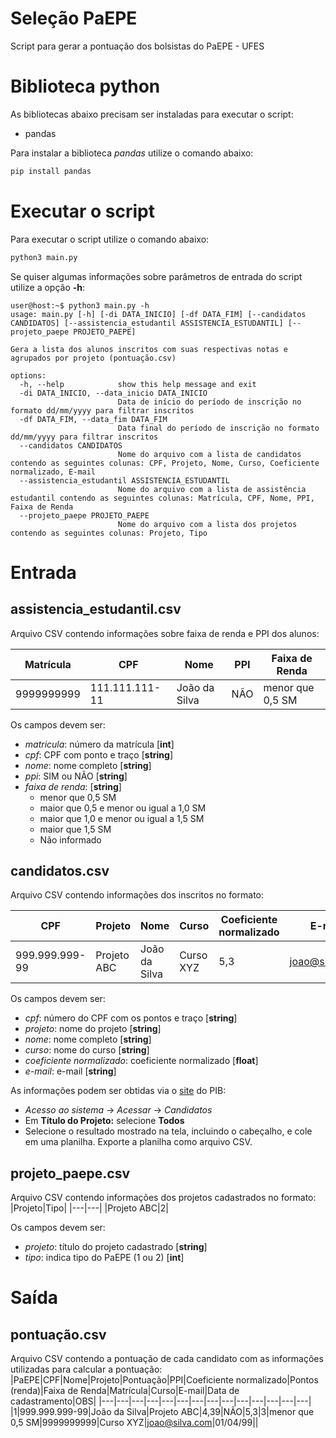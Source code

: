 # Seleção PaEPE
Script para gerar a pontuação dos bolsistas do PaEPE - UFES

# Biblioteca python
As bibliotecas abaixo precisam ser instaladas para executar o script:
* pandas

Para instalar a biblioteca *pandas* utilize o comando abaixo:
```bash
pip install pandas
```

# Executar o script
Para executar o script utilize o comando abaixo:
```bash
python3 main.py
```
Se quiser algumas informações sobre parâmetros de entrada do script utilize a opção **-h**:
```console
user@host:~$ python3 main.py -h
usage: main.py [-h] [-di DATA_INICIO] [-df DATA_FIM] [--candidatos CANDIDATOS] [--assistencia_estudantil ASSISTENCIA_ESTUDANTIL] [--projeto_paepe PROJETO_PAEPE]

Gera a lista dos alunos inscritos com suas respectivas notas e agrupados por projeto (pontuação.csv)

options:
  -h, --help            show this help message and exit
  -di DATA_INICIO, --data_inicio DATA_INICIO
                        Data de início do período de inscrição no formato dd/mm/yyyy para filtrar inscritos
  -df DATA_FIM, --data_fim DATA_FIM
                        Data final do período de inscrição no formato dd/mm/yyyy para filtrar inscritos
  --candidatos CANDIDATOS
                        Nome do arquivo com a lista de candidatos contendo as seguintes colunas: CPF, Projeto, Nome, Curso, Coeficiente normalizado, E-mail
  --assistencia_estudantil ASSISTENCIA_ESTUDANTIL
                        Nome do arquivo com a lista de assistência estudantil contendo as seguintes colunas: Matrícula, CPF, Nome, PPI, Faixa de Renda
  --projeto_paepe PROJETO_PAEPE
                        Nome do arquivo com a lista dos projetos contendo as seguintes colunas: Projeto, Tipo
```

# Entrada
## assistencia_estudantil.csv
Arquivo CSV contendo informações sobre faixa de renda e PPI dos alunos:

|Matrícula|CPF|Nome|PPI|Faixa de Renda|
|---|---|---|---|---|
|9999999999|111.111.111-11|João da Silva|NÃO|menor que 0,5 SM|

Os campos devem ser:
* *matricula*: número da matrícula [**int**]
* *cpf*: CPF com ponto e traço [**string**]
* *nome*: nome completo [**string**]
* *ppi*: SIM ou NÃO [**string**]
* *faixa de renda*: [**string**]
  * menor que 0,5 SM
  * maior que 0,5 e menor ou igual a 1,0 SM
  * maior que 1,0 e menor ou igual a 1,5 SM
  * maior que 1,5 SM
  * Não informado

## candidatos.csv
Arquivo CSV contendo informações dos inscritos no formato:

|CPF|Projeto|Nome|Curso|Coeficiente normalizado|E-mail|
|---|---|---|---|---|---|
|999.999.999-99|Projeto ABC|João da Silva|Curso XYZ|5,3|joao@silva.com|

Os campos devem ser:
* *cpf*: número do CPF com os pontos e traço [**string**]
* *projeto*: nome do projeto [**string**]
* *nome*: nome completo [**string**]
* *curso*: nome do curso [**string**]
* *coeficiente normalizado*: coeficiente normalizado [**float**]
* *e-mail*: e-mail [**string**]

As informações podem ser obtidas via o [site](https://www.sistemasweb.ufes.br/proplan/pib/) do PIB:
* *Acesso ao sistema* -> *Acessar* -> *Candidatos*
* Em **Título do Projeto:** selecione **Todos**
* Selecione o resultado mostrado na tela, incluindo o cabeçalho, e cole em uma planilha. Exporte a planilha como arquivo CSV.

## projeto_paepe.csv
Arquivo CSV contendo informações dos projetos cadastrados no formato:
|Projeto|Tipo|
|---|---|
|Projeto ABC|2|

Os campos devem ser:
* *projeto*: título do projeto cadastrado [**string**]
* *tipo*: indica tipo do PaEPE (1 ou 2) [**int**]

# Saída
## pontuação.csv

Arquivo CSV contendo a pontuação de cada candidato com as informações utilizadas para calcular a pontuação:
|PaEPE|CPF|Nome|Projeto|Pontuação|PPI|Coeficiente normalizado|Pontos (renda)|Faixa de Renda|Matrícula|Curso|E-mail|Data de cadastramento|OBS|
|---|---|---|---|---|---|---|---|---|---|---|---|---|---|
|1|999.999.999-99|João da Silva|Projeto ABC|4,39|NÃO|5,3|3|menor que 0,5 SM|9999999999|Curso XYZ|joao@silva.com|01/04/99||